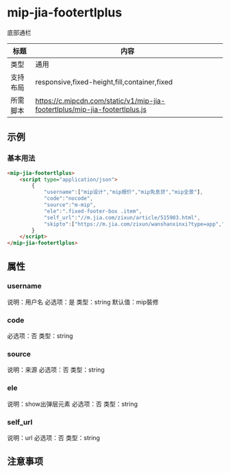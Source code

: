 # mip-jia-footertlplus

底部通栏

标题|内容
----|----
类型|通用
支持布局|responsive,fixed-height,fill,container,fixed
所需脚本|https://c.mipcdn.com/static/v1/mip-jia-footertlplus/mip-jia-footertlplus.js

## 示例

### 基本用法
```html
<mip-jia-footertlplus>
    <script type="application/json">
        {
            "username":["mip设计","mip报价","mip免息贷","mip全景"],
            "code":"nocode",
            "source":"m-mip",
            "ele":".fixed-footer-box .item",
            "self_url":"//m.jia.com/zixun/article/515903.html",
            "skipto":["https://m.jia.com/zixun/wanshanxinxi?type=app","https://m.jia.com/newzx/yusuan_success","https://m.jia.com/zx/freesheji/buquan/","https://m.jia.com/zx/sub/vr_jike_step2.html"]
        }
    </script>
</mip-jia-footertlplus>
```

## 属性

### username

说明：用户名
必选项：是
类型：string
默认值：mip裝修

### code

必选项：否
类型：string

### source

说明：来源
必选项：否
类型：string

### ele

说明：show出弹层元素
必选项：否
类型：string

### self_url

说明：url
必选项：否
类型：string

## 注意事项

